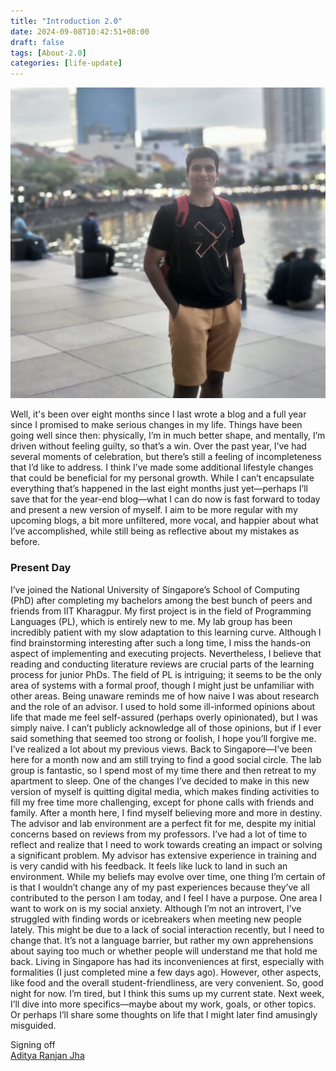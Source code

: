 ```yaml
---
title: "Introduction 2.0"
date: 2024-09-08T10:42:51+08:00
draft: false
tags: [About-2.0]
categories: [life-update]
---
```


![](Cover.jpg)

Well, it's been over eight months since I last wrote a blog and a full year since I promised to make serious changes in my life. Things have been going well since then: physically, I’m in much better shape, and mentally, I’m driven without feeling guilty, so that’s a win. Over the past year, I’ve had several moments of celebration, but there’s still a feeling of incompleteness that I’d like to address. I think I’ve made some additional lifestyle changes that could be beneficial for my personal growth. While I can’t encapsulate everything that’s happened in the last eight months just yet—perhaps I’ll save that for the year-end blog—what I can do now is fast forward to today and present a new version of myself. I aim to be more regular with my upcoming blogs, a bit more unfiltered, more vocal, and happier about what I’ve accomplished, while still being as reflective about my mistakes as before.


### Present Day

I’ve joined the National University of Singapore’s School of Computing (PhD) after completing my bachelors among the best bunch of peers and friends from IIT Kharagpur. My first project is in the field of Programming Languages (PL), which is entirely new to me. My lab group has been incredibly patient with my slow adaptation to this learning curve. Although I find brainstorming interesting after such a long time, I miss the hands-on aspect of implementing and executing projects. Nevertheless, I believe that reading and conducting literature reviews are crucial parts of the learning process for junior PhDs. The field of PL is intriguing; it seems to be the only area of systems with a formal proof, though I might just be unfamiliar with other areas. Being unaware reminds me of how naive I was about research and the role of an advisor. I used to hold some ill-informed opinions about life that made me feel self-assured (perhaps overly opinionated), but I was simply naive. I can’t publicly acknowledge all of those opinions, but if I ever said something that seemed too strong or foolish, I hope you’ll forgive me. I’ve realized a lot about my previous views.
Back to Singapore—I’ve been here for a month now and am still trying to find a good social circle. The lab group is fantastic, so I spend most of my time there and then retreat to my apartment to sleep. One of the changes I’ve decided to make in this new version of myself is quitting digital media, which makes finding activities to fill my free time more challenging, except for phone calls with friends and family.
After a month here, I find myself believing more and more in destiny. The advisor and lab environment are a perfect fit for me, despite my initial concerns based on reviews from my professors. I’ve had a lot of time to reflect and realize that I need to work towards creating an impact or solving a significant problem. My advisor has extensive experience in training and is very candid with his feedback. It feels like luck to land in such an environment. While my beliefs may evolve over time, one thing I’m certain of is that I wouldn’t change any of my past experiences because they’ve all contributed to the person I am today, and I feel I have a purpose.
One area I want to work on is my social anxiety. Although I’m not an introvert, I’ve struggled with finding words or icebreakers when meeting new people lately. This might be due to a lack of social interaction recently, but I need to change that. It’s not a language barrier, but rather my own apprehensions about saying too much or whether people will understand me that hold me back.
Living in Singapore has had its inconveniences at first, especially with formalities (I just completed mine a few days ago). However, other aspects, like food and the overall student-friendliness, are very convenient. So, good night for now. I’m tired, but I think this sums up my current state. Next week, I’ll dive into more specifics—maybe about my work, goals, or other topics. Or perhaps I’ll share some thoughts on life that I might later find amusingly misguided.

Signing off \
[Aditya Ranjan Jha](https://github.com/adi4comp)
